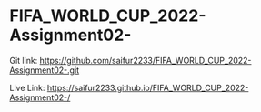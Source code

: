 # FIFA_WORLD_CUP_2022-Assignment02-

Git link: https://github.com/saifur2233/FIFA_WORLD_CUP_2022-Assignment02-.git

Live Link: https://saifur2233.github.io/FIFA_WORLD_CUP_2022-Assignment02-/
